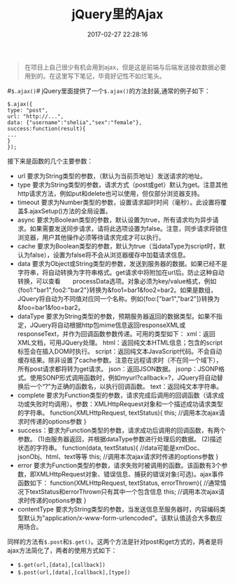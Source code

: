 ﻿---
title: jQuery里的Ajax
date: 2017-02-27 22:28:16
tags: Ajax
---
> 在项目上自己很少有机会用到ajax，但是这是前端与后端发送接收数据必要用到的。在这里写下笔记，毕竟好记性不如烂笔头。

#`$.ajax()`#
    jQuery里面提供了一个`$.ajax()`的方法封装,通常的例子如下：
    
    $.ajax({
    type: "post",
    url: "http://...",
    data: {"username":"shelia","sex":"female"},
    success:function(result){
    ...
    }
    });
    
接下来是函数的几个主要参数：

 - url
要求为String类型的参数，（默认为当前页地址）发送请求的地址。
 - type 
要求为String类型的参数，请求方式（post或get）默认为get。注意其他http请求方法，例如put和delete也可以使用，但仅部分浏览器支持。
 - timeout 
要求为Number类型的参数，设置请求超时时间（毫秒）。此设置将覆盖$.ajaxSetup()方法的全局设置。
 - async 
要求为Boolean类型的参数，默认设置为true，所有请求均为异步请求。如果需要发送同步请求，请将此选项设置为false。注意，同步请求将锁住浏览器，用户其他操作必须等待请求完成才可以执行。
 - cache
要求为Boolean类型的参数，默认为true（当dataType为script时，默认为false），设置为false将不会从浏览器缓存中加载请求信息。
 - data 
要求为Object或String类型的参数，发送到服务器的数据。如果已经不是字符串，将自动转换为字符串格式。get请求中将附加在url后。防止这种自动转换，可以查看　　processData选项。对象必须为key/value格式，例如{foo1:"bar1",foo2:"bar2"}转换为&foo1=bar1&foo2=bar2。如果是数组，JQuery将自动为不同值对应同一个名称。例如{foo:["bar1","bar2"]}转换为&foo=bar1&foo=bar2。
 - dataType 
要求为String类型的参数，预期服务器返回的数据类型。如果不指定，JQuery将自动根据http包mime信息返回responseXML或responseText，并作为回调函数参数传递。可用的类型如下：
xml：返回XML文档，可用JQuery处理。
html：返回纯文本HTML信息；包含的script标签会在插入DOM时执行。
script：返回纯文本JavaScript代码。不会自动缓存结果。除非设置了cache参数。注意在远程请求时（不在同一个域下），所有post请求都将转为get请求。
json：返回JSON数据。
jsonp：JSONP格式。使用SONP形式调用函数时，例如myurl?callback=?，JQuery将自动替换后一个“?”为正确的函数名，以执行回调函数。
text：返回纯文本字符串。
 - complete
要求为Function类型的参数，请求完成后调用的回调函数（请求成功或失败时均调用）。参数：XMLHttpRequest对象和一个描述成功请求类型的字符串。
          function(XMLHttpRequest, textStatus){
             this;    //调用本次ajax请求时传递的options参数
          }
 - success：要求为Function类型的参数，请求成功后调用的回调函数，有两个参数。
         (1)由服务器返回，并根据dataType参数进行处理后的数据。
         (2)描述状态的字符串。
         function(data, textStatus){
            //data可能是xmlDoc、jsonObj、html、text等等
            this;  //调用本次ajax请求时传递的options参数
         }
 - error
要求为Function类型的参数，请求失败时被调用的函数。该函数有3个参数，即XMLHttpRequest对象、错误信息、捕获的错误对象(可选)。ajax事件函数如下：
       function(XMLHttpRequest, textStatus, errorThrown){
          //通常情况下textStatus和errorThrown只有其中一个包含信息
          this;   //调用本次ajax请求时传递的options参数
       }
 - contentType
要求为String类型的参数，当发送信息至服务器时，内容编码类型默认为"application/x-www-form-urlencoded"。该默认值适合大多数应用场合。

同样的方法有`$.post`和`$.get()`。这两个方法是针对post和get方式的，两者是将ajax方法简化了，两者的使用方式如下：

- `$.get(url,[data],[callback])`
- `$.post(url,[data],[callback],[type])`